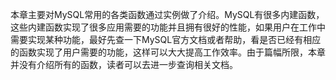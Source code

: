 

本章主要对MySQL常用的各类函数通过实例做了介绍。MySQL有很多内建函数，这些内建函数实现了很多应用需要的功能并且拥有很好的性能，如果用户在工作中需要实现某种功能，最好先查一下MySQL官方文档或者帮助，看是否已经有相应的函数实现了用户需要的功能，这样可以大大提高工作效率。由于篇幅所限，本章并没有介绍所有的函数，读者可以去进一步查询相关文档。



